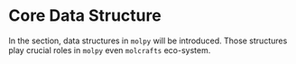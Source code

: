 # Core Data Structure

In the section, data structures in `molpy` will be introduced. Those structures play crucial roles in `molpy` even `molcrafts` eco-system.